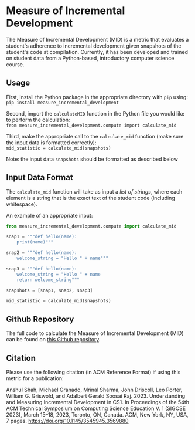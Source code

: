 # Measure of Incremental Development
The Measure of Incremental Development (MID) is a metric that evaluates a student's 
adherence to incremental development given snapshots of the student's code at compilation. Currently, it has been 
developed and trained on student data from a Python-based, introductory computer science course.

## Usage

First, install the Python package in the appropriate directory with `pip` using:  
`pip install measure_incremental_development`

Second, import the `calculateMID` function in the Python file you would like to perform the calculation:  
`from measure_incremental_development.compute import calculate_mid`

Third, make the appropriate call to the `calculate_mid` function (make sure the input data is formatted correctly):  
`mid_statistic = calculate_mid(snapshots)`

Note: the input data `snapshots` should be formatted as described below

## Input Data Format

The `calculate_mid` function will take as input a *list of strings*, where each element is a string that is the exact text of the student code (including whitespace).

An example of an appropriate input:  

```python
from measure_incremental_development.compute import calculate_mid

snap1 = """def hello(name):
    print(name)"""

snap2 = """def hello(name):
    welcome_string = "Hello " + name"""

snap3 = """def hello(name):
    welcome_string = "Hello " + name
    return welcome_string"""

snapshots = [snap1, snap2, snap3]

mid_statistic = calculate_mid(snapshots)
```

## Github Repository

The full code to calculate the Measure of Incremental Development (MID) can be found on [this Github repository](https://github.com/anshulshah99/measure-of-incremental-development).

## Citation

Please use the following citation (in ACM Reference Format) if using this metric for a publication:

Anshul Shah, Michael Granado, Mrinal Sharma, John Driscoll, Leo Porter,
William G. Griswold, and Adalbert Gerald Soosai Raj. 2023. Understanding
and Measuring Incremental Development in CS1. In Proceedings of the 54th
ACM Technical Symposium on Computing Science Education V. 1 (SIGCSE
2023), March 15–18, 2023, Toronto, ON, Canada. ACM, New York, NY, USA,
7 pages. https://doi.org/10.1145/3545945.3569880
